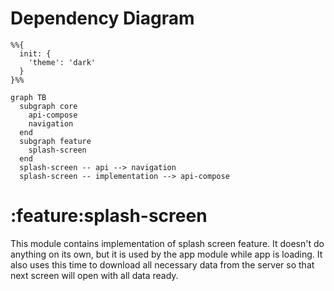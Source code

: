 # Dependency Diagram

```mermaid
%%{
  init: {
    'theme': 'dark'
  }
}%%

graph TB
  subgraph core
    api-compose
    navigation
  end
  subgraph feature
    splash-screen
  end
  splash-screen -- api --> navigation
  splash-screen -- implementation --> api-compose

```
# :feature:splash-screen

This module contains implementation of splash screen feature. It doesn't do anything on its own, but it is used by the app module while app
is loading.
It also uses this time to download all necessary data from the server so that next screen will open with all data ready.